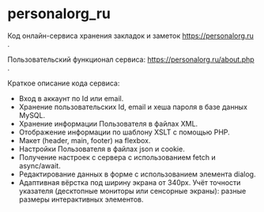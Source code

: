 # personalorg_ru
Код онлайн-сервиса хранения закладок и заметок https://personalorg.ru .

Пользовательский функционал сервиса: https://personalorg.ru/about.php .

Краткое описание кода сервиса:
- Вход в аккаунт по Id или email.
- Хранение пользовательских Id, email и хеша пароля в базе данных MySQL.
- Хранение информации Пользователя в файлах XML.
- Отображение информации по шаблону XSLT с помощью PHP.
- Макет (header, main, footer) на flexbox.
- Настройки Пользователя в файлах json и cookie.
- Получение настроек с сервера с использованием fetch и async/await.
- Редактирование данных в форме с использованием элемента dialog.
- Адаптивная вёрстка под ширину экрана от 340px. Учёт точности указателя (десктопные мониторы или сенсорные экраны): разные размеры интерактивных элементов.
